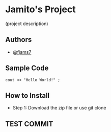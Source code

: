 # Jamito's Project
(project description)
## Authors
- [@fjams7](https://github.com/fjams7)
## Sample Code
` cout << "Hello World!" ; `
## How to Install
- Step 1: Download the zip file or use git clone
## TEST COMMIT
